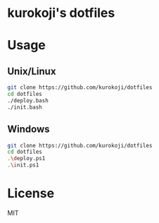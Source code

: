 # kurokoji's dotfiles

# Usage

## Unix/Linux

``` sh
git clone https://github.com/kurokoji/dotfiles
cd dotfiles
./deploy.bash
./init.bash
```

## Windows

```sh
git clone https://github.com/kurokoji/dotfiles
cd dotfiles
.\deploy.ps1
.\init.ps1
```

# License

MIT
